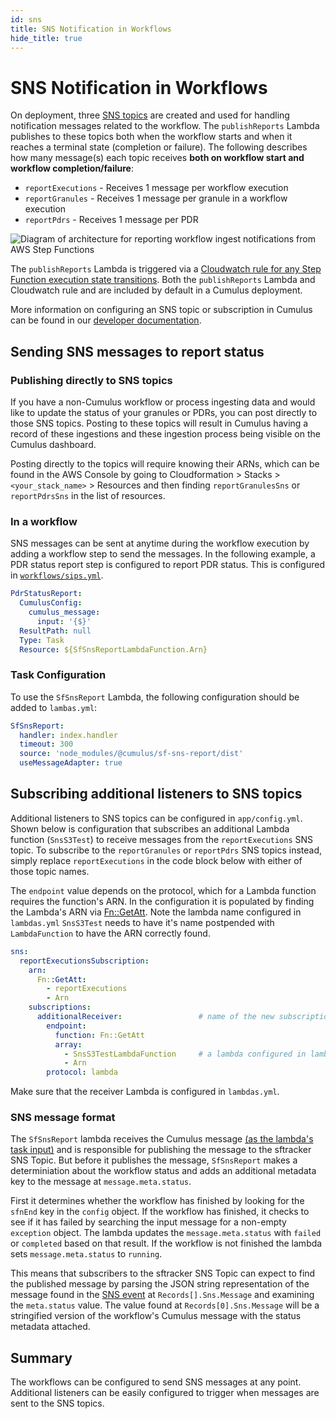 ```yaml
---
id: sns
title: SNS Notification in Workflows
hide_title: true
---
```


# SNS Notification in Workflows

On deployment, three [SNS topics](https://aws.amazon.com/sns) are created and used for handling notification messages related to the workflow. The `publishReports` Lambda publishes to these topics both when the workflow starts and when it reaches a terminal state (completion or failure). The following describes how many message(s) each topic receives **both on workflow start and workflow completion/failure**:

- `reportExecutions` - Receives 1 message per workflow execution
- `reportGranules` - Receives 1 message per granule in a workflow execution
- `reportPdrs` - Receives 1 message per PDR

![Diagram of architecture for reporting workflow ingest notifications from AWS Step Functions](assets/workflow_reporting_diagram.png)

The `publishReports` Lambda is triggered via a [Cloudwatch rule for any Step Function execution state transitions](https://docs.aws.amazon.com/step-functions/latest/dg/cw-events.html). Both the `publishReports` Lambda and Cloudwatch rule and are included by default in a Cumulus deployment.

More information on configuring an SNS topic or subscription in Cumulus can be found in our [developer documentation](../deployment/config_descriptions#sns).

## Sending SNS messages to report status

### Publishing directly to SNS topics

If you have a non-Cumulus workflow or process ingesting data and would like to update the status of your granules or PDRs, you can post directly to those SNS topics. Posting to these topics will result in Cumulus having a record of these ingestions and these ingestion process being visible on the Cumulus dashboard.

Posting directly to the topics will require knowing their ARNs, which can be found in the AWS Console by going to Cloudformation > Stacks > `<your_stack_name>` > Resources and then finding `reportGranulesSns` or `reportPdrsSns` in the list of resources.

### In a workflow

SNS messages can be sent at anytime during the workflow execution by adding a workflow step to send the messages. In the following example, a PDR status report step is configured to report PDR status. This is configured in [`workflows/sips.yml`](https://github.com/nasa/cumulus/blob/master/example/workflows/sips.yml).

```yaml
PdrStatusReport:
  CumulusConfig:
    cumulus_message:
      input: '{$}'
  ResultPath: null
  Type: Task
  Resource: ${SfSnsReportLambdaFunction.Arn}
```

### Task Configuration

To use the `SfSnsReport` Lambda, the following configuration should be added to `lambas.yml`:

```yaml
SfSnsReport:
  handler: index.handler
  timeout: 300
  source: 'node_modules/@cumulus/sf-sns-report/dist'
  useMessageAdapter: true
```

## Subscribing additional listeners to SNS topics

Additional listeners to SNS topics can be configured in `app/config.yml`. Shown below is configuration that subscribes an additional Lambda function (`SnsS3Test`) to receive messages from the `reportExecutions` SNS topic. To subscribe to the `reportGranules` or `reportPdrs` SNS topics instead, simply replace `reportExecutions` in the code block below with either of those topic names.

The `endpoint` value depends on the protocol, which for a Lambda function requires the function's ARN. In the configuration it is populated by finding the Lambda's ARN via [Fn::GetAtt](https://docs.aws.amazon.com/AWSCloudFormation/latest/UserGuide/intrinsic-function-reference-getatt.html). Note the lambda name configured in `lambdas.yml` `SnsS3Test` needs to have it's name postpended with `LambdaFunction` to have the ARN correctly found.

```yaml
sns:
  reportExecutionsSubscription:
    arn:
      Fn::GetAtt:
        - reportExecutions
        - Arn
    subscriptions:
      additionalReceiver:                 # name of the new subscription.
        endpoint:
          function: Fn::GetAtt
          array:
            - SnsS3TestLambdaFunction     # a lambda configured in lambdas.yml
            - Arn
        protocol: lambda
```

Make sure that the receiver Lambda is configured in `lambdas.yml`.

### SNS message format

The `SfSnsReport` lambda receives the Cumulus message [(as the lambda's task input)](../workflows/input_output.html#2-resolve-task-input) and is responsible for publishing the message to the sftracker SNS Topic. But before it publishes the message, `SfSnsReport` makes a determiniation about the workflow status and adds an additional metadata key to the message at `message.meta.status`.

First it determines whether the workflow has finished by looking for the `sfnEnd` key in the `config` object. If the workflow has finished, it checks to see if it has failed by searching the input message for a non-empty `exception` object. The lambda updates the `message.meta.status` with `failed` or `completed` based on that result. If the workflow is not finished the lambda sets `message.meta.status` to `running`.

This means that subscribers to the sftracker SNS Topic can expect to find the published message by parsing the JSON string representation of the message found in the [SNS event](https://docs.aws.amazon.com/lambda/latest/dg/eventsources.html#eventsources-sns) at `Records[].Sns.Message` and examining the `meta.status` value.  The value found at `Records[0].Sns.Message` will be a stringified version of the workflow's Cumulus message with the status metadata attached.

## Summary

The workflows can be configured to send SNS messages at any point. Additional listeners can be easily configured to trigger when messages are sent to the SNS topics.
